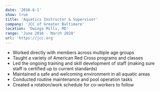 ```yaml
---
date: '2016-6-1'
show: true
title: 'Aquatics Instructor & Supervisor'
company: 'JCC of Greater Baltimore'
location: 'Owings Mills, MD'
range: 'June 2016 - March 2020'
url: 'https://jcc.org'
---
```


- Worked directly with members across multiple age groups
- Taught a variety of American Red Cross programs and classes
- Led the ongoing training and skill development of staff (making sure staff is certified up to current standards)
- Maintained a safe and welcoming environment in all aquatic areas
- Conducted routine maintenance and pool operation tasks
- Created a rotation/work schedule for co-workers to follow
